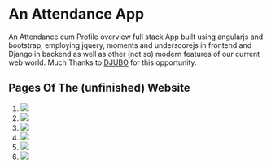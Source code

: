 # An Attendance App

An Attendance cum Profile overview full stack App built using angularjs and bootstrap, employing
jquery, moments and underscorejs in frontend and Django in backend as well as other (not so) modern features of our current web world. Much Thanks to [DJUBO](https://www.djubo.com) for this opportunity.

## Pages Of The (unfinished) Website

1. ![]("assets/project_overview_1.png")
2. ![]("assets/project_overview_2.png")
3. ![]("assets/project_overview_3.png")
4. ![]("assets/project_overview_4.png")
5. ![]("assets/project_overview_5.png")
6. ![]("assets/project_overview_6.png")

